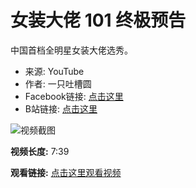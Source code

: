 # 女装大佬 101 终极预告

中国首档全明星女装大佬选秀。

- 来源: YouTube
- 作者: 一只吐槽圆
- Facebook链接: [点击这里](https://www.facebook.com/profile.php?id=100085928010805)
- B站链接: [点击这里](https://space.bilibili.com/20457232?bsource=yztcy)

![视频截图](https://img.youtube.com/vi/{视频ID}/0.jpg) <!-- 请替换 {视频ID} 为实际视频 ID -->

**视频长度:** 7:39

**观看链接:** [点击这里观看视频](https://www.youtube.com/watch?v=DRdHEC32ykE)
<!-- tcd_original_link https://www.youtube.com/watch?v=fGZjjwX8Dqs&pp=ygUcI-WOn-WJteaYr-S4gOS9jeWls-ijneWkp-S9rA%3D%3D -->
